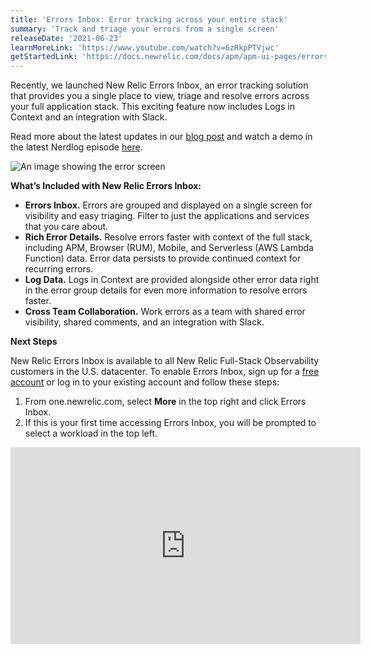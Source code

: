 ```yaml
---
title: 'Errors Inbox: Error tracking across your entire stack'
summary: 'Track and triage your errors from a single screen'
releaseDate: '2021-06-23'
learnMoreLink: 'https://www.youtube.com/watch?v=6zRkpPTVjwc'
getStartedLink: 'https://docs.newrelic.com/docs/apm/apm-ui-pages/errors-inbox/errors-inbox/'
---
```


Recently, we launched New Relic Errors Inbox, an error tracking solution that provides you a single place to view, triage and resolve errors across your full application stack. This exciting feature now includes Logs in Context and an integration with Slack.

Read more about the latest updates in our [blog post](https://newrelic.com/blog/how-to-relic/error-tracking-with-errors-inbox) and watch a demo in the latest Nerdlog episode [here](https://youtu.be/3LoIG5I75-Y).

![An image showing the error screen](./images/error.png "Errors inbox")

**What’s Included with New Relic Errors Inbox:**

- **Errors Inbox.** Errors are grouped and displayed on a single screen for visibility and easy triaging. Filter to just the applications and services that you care about.
- **Rich Error Details.** Resolve errors faster with context of the full stack, including APM, Browser (RUM), Mobile, and Serverless (AWS Lambda Function) data. Error data persists to provide continued context for recurring errors.
- **Log Data.** Logs in Context are provided alongside other error data right in the error group details for even more information to resolve errors faster.
- **Cross Team Collaboration.** Work errors as a team with shared error visibility, shared comments, and an integration with Slack.

**Next Steps**

New Relic Errors Inbox is available to all New Relic Full-Stack Observability customers in the U.S. datacenter. To enable Errors Inbox, sign up for a [free account](https://newrelic.com/signup) or log in to your existing account and follow these steps:

1. From one.newrelic.com, select **More** in the top right and click Errors Inbox.
2. If this is your first time accessing Errors Inbox, you will be prompted to select a workload in the top left.

<iframe width="560" height="315" src="https://www.youtube.com/embed/6zRkpPTVjwc" frameborder="0" allow="accelerometer; autoplay; clipboard-write; encrypted-media; gyroscope; picture-in-picture" allowfullscreen></iframe>
